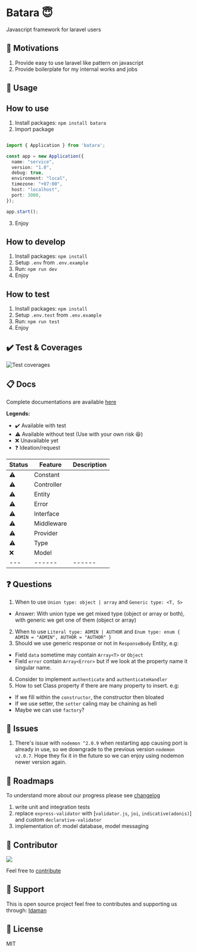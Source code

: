 # Batara 😇
Javascript framework for laravel users

🤩 Motivations
---
1. Provide easy to use laravel like pattern on javascript
2. Provide boilerplate for my internal works and jobs

🖖 Usage
---
## How to use
1. Install packages: `npm install batara`
2. Import package
```ts

import { Application } from 'batara';

const app = new Application({
  name: "service",
  version: "1.0",
  debug: true,
  environment: "local",
  timezone: "+07:00",
  host: "localhost",
  port: 3000,
});

app.start();

```
3. Enjoy

## How to develop
1. Install packages: `npm install`
2. Setup `.env` from `.env.example`
3. Run: `npm run dev`
4. Enjoy

## How to test
1. Install packages: `npm install`
2. Setup `.env.test` from `.env.example`
3. Run: `npm run test`
4. Enjoy

✔️ Test & Coverages
---
![Test coverages](https://github.com/idaman-id/batara/blob/master/asset/image/coverage.png?raw=true)

📋 Docs
---
Complete documentations are available [here](https://github.com/idaman-id/batara/tree/master/docs)

**Legends:**
- ✔️ Available with test
- ⚠️ Available without test (Use with your own risk 😆)
- ❌ Unavailable yet
- ❓ Ideation/request

| Status | Feature   | Description |
| --- | ------       | ------      |
| ⚠️ | Constant      |  |
| ⚠️ | Controller    |  |
| ⚠️ | Entity        |  |
| ⚠️ | Error         |  |
| ⚠️ | Interface     |  |
| ⚠️ | Middleware    |  |
| ⚠️ | Provider      |  |
| ⚠️ | Type          |  |
| ❌ | Model         |  |
| --- | ------       | ------ |

❓ Questions
---
1. When to use `Union type: object | array` and `Generic type: <T, S>`
- Answer: With union type we get mixed type (object or array or both), with generic we get one of them (object or array)
2. When to use `Literal type: ADMIN | AUTHOR` and `Enum type: enum { ADMIN = "ADMIN", AUTHOR = "AUTHOR" }`
3. Should we use generic response or not in `ResponseBody` Entity, e.g:
- Field `data` sometime may contain `Array<T>` or `Object`
- Field `error` contain `Array<Error>` but if we look at the property name it singular name.
4. Consider to implement `authenticate` and `authenticateHandler`
5. How to set Class property if there are many property to insert. e.g:
- If we fill within the `constructor`, the constructor then bloated
- If we use setter, the `setter` caling may be chaining as hell
- Maybe we can use `factory`?

👀 Issues
---
1. There's issue with `nodemon ^2.0.9` when restarting app causing port is already in use, so we downgrade to the previous version `nodemon v2.0.7`. Hope they fix it in the future so we can enjoy using nodemon newer version again. 

🚀 Roadmaps
---
To understand more about our progress please see [changelog](https://github.com/idaman-id/batara/blob/master/CHANGELOG.MD)

1. write unit and integration tests
3. replace `express-validator` with [`validator.js`, `joi`, `indicative(adonis)`] and custom `declarative-validator`
4. implementation of: model database, model messaging

🤩 Contributor
---
[![](https://github.com/kokoraka.png?size=50)](https://github.com/kokoraka)

Feel free to [contribute](https://github.com/idaman-id/batara/pulls)

💖 Support
---
This is open source project feel free to contributes and supporting us through: [Idaman](https://idaman.id)


📜 License
---
MIT

